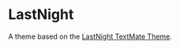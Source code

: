 # LastNight

A theme based on the [LastNight TextMate Theme](http://colorsublime.com/theme/LastNight).
